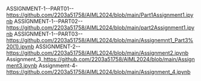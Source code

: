ASSIGNMENT-1--PART01--https://github.com/2203a51758/AIML2024/blob/main/Part1Assignment1.ipynb
ASSIGNMENT-1--PART02--https://github.com/2203a51758/AIML2024/blob/main/part2Assignment1.ipynb
ASSIGNMENT-1--PART03--https://github.com/2203a51758/AIML2024/blob/main/Assignemnt1_Part3%20(1).ipynb
ASSIGNMENT-2--https://github.com/2203a51758/AIML2024/blob/main/Assignment2.ipynb
Assignment_3_https://github.com/2203a51758/AIML2024/blob/main/Assignment3.ipynb
Assignmemt-4-https://github.com/2203a51758/AIML2024/blob/main/Assignment_4.ipynb
